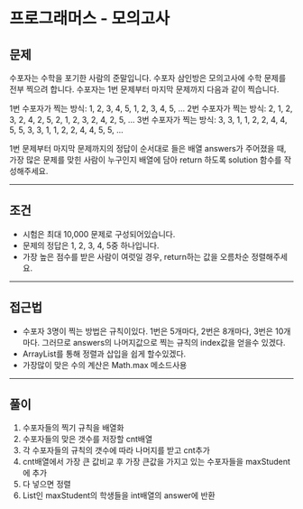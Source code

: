 # 프로그래머스 - 모의고사

## 문제

수포자는 수학을 포기한 사람의 준말입니다. 수포자 삼인방은 모의고사에 수학 문제를 전부 찍으려 합니다. 수포자는 1번 문제부터 마지막 문제까지 다음과 같이 찍습니다.

1번 수포자가 찍는 방식: 1, 2, 3, 4, 5, 1, 2, 3, 4, 5, ...
2번 수포자가 찍는 방식: 2, 1, 2, 3, 2, 4, 2, 5, 2, 1, 2, 3, 2, 4, 2, 5, ...
3번 수포자가 찍는 방식: 3, 3, 1, 1, 2, 2, 4, 4, 5, 5, 3, 3, 1, 1, 2, 2, 4, 4, 5, 5, ...

1번 문제부터 마지막 문제까지의 정답이 순서대로 들은 배열 answers가 주어졌을 때, 가장 많은 문제를 맞힌 사람이 누구인지 배열에 담아 return 하도록 solution 함수를 작성해주세요.

-------------------------------



## 조건

- 시험은 최대 10,000 문제로 구성되어있습니다.
- 문제의 정답은 1, 2, 3, 4, 5중 하나입니다.
- 가장 높은 점수를 받은 사람이 여럿일 경우, return하는 값을 오름차순 정렬해주세요.

----------------------------



## 접근법

* 수포자 3명이 찍는 방법은 규칙이있다. 1번은 5개마다, 2번은 8개마다, 3번은 10개마다. 그러므로 answers의 나머지값으로 찍는 규칙의 index값을 얻을수 있겠다.
* ArrayList를 통해 정렬과 삽입을 쉽게 할수있겠다.
* 가장많이 맞은 수의 계산은 Math.max 메소드사용

---------------------------------



## 풀이

1. 수포자들의 찍기 규칙을 배열화
2. 수포자들의 맞은 갯수를 저장할 cnt배열
3. 각 수포자들의 규칙의 갯수에 따라 나머지를 받고 cnt추가
4. cnt배열에서 가장 큰 값비교 후 가장 큰값을 가지고 있는 수포자들을 maxStudent에 추가
5. 다 넣으면 정렬
6. List인 maxStudent의 학생들을 int배열의 answer에 반환